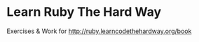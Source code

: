 Learn Ruby The Hard Way
=======================

Exercises & Work for http://ruby.learncodethehardway.org/book
